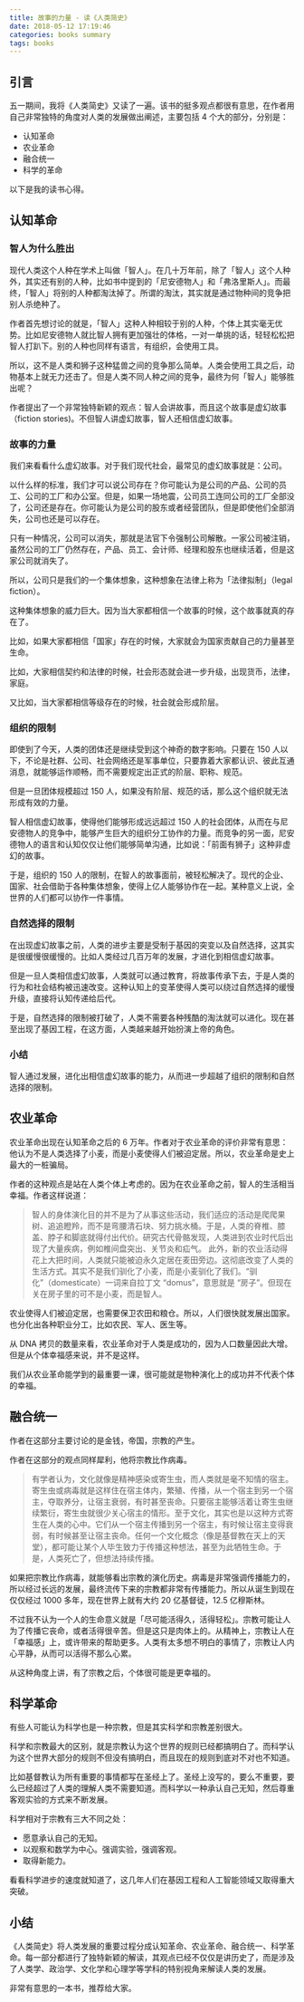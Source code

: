 ```yaml
---
title: 故事的力量 - 读《人类简史》
date: 2018-05-12 17:19:46
categories: books summary
tags: books
---
```


## 引言

五一期间，我将《人类简史》又读了一遍。该书的挺多观点都很有意思，在作者用自己非常独特的角度对人类的发展做出阐述，主要包括 4 个大的部分，分别是：

 - 认知革命
 - 农业革命
 - 融合统一
 - 科学的革命

以下是我的读书心得。

## 认知革命

### 智人为什么胜出

现代人类这个人种在学术上叫做「智人」。在几十万年前，除了「智人」这个人种外，其实还有别的人种，比如书中提到的「尼安德物人」和「弗洛里斯人」。而最终，「智人」将别的人种都淘汰掉了。所谓的淘汰，其实就是通过物种间的竞争把别人杀绝种了。

作者首先想讨论的就是，「智人」这种人种相较于别的人种，个体上其实毫无优势。比如尼安德物人就比智人拥有更加强壮的体格，一对一单挑的话，轻轻松松把智人打趴下。别的人种也同样有语言，有组织，会使用工具。

所以，这不是人类和狮子这种猛兽之间的竞争那么简单。人类会使用工具之后，动物基本上就无力还击了。但是人类不同人种之间的竞争，最终为何「智人」能够胜出呢？

作者提出了一个非常独特新颖的观点：智人会讲故事，而且这个故事是虚幻故事（fiction stories)。不但智人讲虚幻故事，智人还相信虚幻故事。

### 故事的力量

我们来看看什么虚幻故事。对于我们现代社会，最常见的虚幻故事就是：公司。

以什么样的标准，我们才可以说公司存在？你可能认为是公司的产品、公司的员工、公司的工厂和办公室。但是，如果一场地震，公司员工连同公司的工厂全部没了，公司还是存在。你可能认为是公司的股东或者经营团队，但是即使他们全部消失，公司也还是可以存在。

只有一种情况，公司可以消失，那就是法官下令强制公司解散。一家公司被注销，虽然公司的工厂仍然存在，产品、员工、会计师、经理和股东也继续活着，但是这家公司就消失了。

所以，公司只是我们的一个集体想象，这种想象在法律上称为「法律拟制」（legal fiction）。

这种集体想象的威力巨大。因为当大家都相信一个故事的时候，这个故事就真的存在了。

比如，如果大家都相信「国家」存在的时候，大家就会为国家贡献自己的力量甚至生命。

比如，大家相信契约和法律的时候，社会形态就会进一步升级，出现货币，法律，家庭。

又比如，当大家都相信等级存在的时候，社会就会形成阶层。

### 组织的限制

即使到了今天，人类的团体还是继续受到这个神奇的数字影响。只要在 150 人以下，不论是社群、公司、社会网络还是军事单位，只要靠着大家都认识、彼此互通消息，就能够运作顺畅，而不需要规定出正式的阶层、职称、规范。

但是一旦团体规模超过 150 人，如果没有阶层、规范的话，那么这个组织就无法形成有效的力量。

智人相信虚幻故事，使得他们能够形成远远超过 150 人的社会团体，从而在与尼安德物人的竞争中，能够产生巨大的组织分工协作的力量。而竞争的另一面，尼安德物人的语言和认知仅仅让他们能够简单沟通，比如说：「前面有狮子」这种非虚幻的故事。

于是，组织的 150 人的限制，在智人的故事面前，被轻松解决了。现代的企业、国家、社会借助于各种集体想象，使得上亿人能够协作在一起。某种意义上说，全世界的人们都可以协作一件事情。

### 自然选择的限制

在出现虚幻故事之前，人类的进步主要是受制于基因的突变以及自然选择，这其实是很缓慢很缓慢的。比如人类经过几百万年的发展，才进化到相信虚幻故事。

但是一旦人类相信虚幻故事，人类就可以通过教育，将故事传承下去，于是人类的行为和社会结构被迅速改变。这种认知上的变革使得人类可以绕过自然选择的缓慢升级，直接将认知传递给后代。

于是，自然选择的限制被打破了，人类不需要各种残酷的淘汰就可以进化。现在甚至出现了基因工程，在这方面，人类越来越开始扮演上帝的角色。

### 小结

智人通过发展，进化出相信虚幻故事的能力，从而进一步超越了组织的限制和自然选择的限制。

## 农业革命

农业革命出现在认知革命之后的 6 万年。作者对于农业革命的评价非常有意思：他认为不是人类选择了小麦，而是小麦使得人们被迫定居。所以，农业革命是史上最大的一桩骗局。

作者的这种观点是站在人类个体上考虑的。因为在农业革命之前，智人的生活相当幸福。作者这样说道：

> 智人的身体演化目的并不是为了从事这些活动，我们适应的活动是爬爬果树、追追瞪羚，而不是弯腰清石块、努力挑水桶。于是，人类的脊椎、膝盖、脖子和脚底就得付出代价。研究古代骨骼发现，人类进到农业时代后出现了大量疾病，例如椎间盘突出、关节炎和疝气。
> 此外，新的农业活动得花上大把时间，人类就只能被迫永久定居在麦田旁边。这彻底改变了人类的生活方式。其实不是我们驯化了小麦，而是小麦驯化了我们。“驯化”（domesticate）一词来自拉丁文 “domus”，意思就是 “房子”。但现在关在房子里的可不是小麦，而是智人。

农业使得人们被迫定居，也需要保卫农田和粮仓。所以，人们很快就发展出国家。也分化出各种职业分工，比如农民、军人、医生等。

从 DNA 拷贝的数量来看，农业革命对于人类是成功的，因为人口数量因此大增。但是从个体幸福感来说，并不是这样。

我们从农业革命能学到的最重要一课，很可能就是物种演化上的成功并不代表个体的幸福。


## 融合统一

作者在这部分主要讨论的是金钱，帝国，宗教的产生。

作者在这部分的观点同样犀利，他将宗教比作病毒。

> 有学者认为，文化就像是精神感染或寄生虫，而人类就是毫不知情的宿主。寄生虫或病毒就是这样住在宿主体内，繁殖、传播，从一个宿主到另一个宿主，夺取养分，让宿主衰弱，有时甚至丧命。只要宿主能够活着让寄生虫继续繁衍，寄生虫就很少关心宿主的情形。至于文化，其实也是以这种方式寄生在人类的心中。它们从一个宿主传播到另一个宿主，有时候让宿主变得衰弱，有时候甚至让宿主丧命。任何一个文化概念（像是基督教在天上的天堂），都可能让某个人毕生致力于传播这种想法，甚至为此牺牲生命。于是，人类死亡了，但想法持续传播。

如果把宗教比作病毒，就能够看出宗教的演化历史。病毒是非常强调传播能力的，所以经过长远的发展，最终流传下来的宗教都非常有传播能力。所以从诞生到现在仅仅经过 1000 多年，现在世界上就有大约 20 亿基督徒，12.5 亿穆斯林。

不过我不认为一个人的生命意义就是「尽可能活得久，活得轻松」。宗教可能让人为了传播它丧命，或者活得很辛苦。但是这只是肉体上的。从精神上，宗教让人在「幸福感」上，或许带来的帮助更多。人类有太多想不明白的事情了，宗教让人内心平静，从而可以活得不那么心累。

从这种角度上讲，有了宗教之后，个体很可能是更幸福的。

## 科学革命

有些人可能认为科学也是一种宗教，但是其实科学和宗教差别很大。

科学和宗教最大的区别，就是宗教认为这个世界的规则已经都搞明白了。而科学认为这个世界大部分的规则不但没有搞明白，而且现在的规则到底对不对也不知道。

比如基督教认为所有重要的事情都写在圣经上了。圣经上没写的，要么不重要，要么已经超过了人类的理解人类不需要知道。而科学以一种承认自己无知，然后尊重客观实验的方式来不断发展。

科学相对于宗教有三大不同之处：

 - 愿意承认自己的无知。
 - 以观察和数学为中心。强调实验，强调客观。
 - 取得新能力。

看看科学进步的速度就知道了，这几年人们在基因工程和人工智能领域又取得重大突破。

## 小结

《人类简史》将人类发展的重要过程分成认知革命、农业革命、融合统一、科学革命。每一部分都进行了独特新颖的解读，其观点已经不仅仅是讲历史了，而是涉及了人类学、政治学、文化学和心理学等学科的特别视角来解读人类的发展。

非常有意思的一本书，推荐给大家。